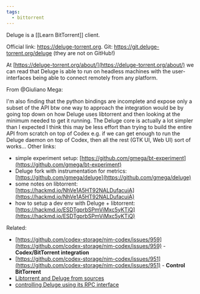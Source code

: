```yaml
---
tags:
  - bittorrent
---
```

Deluge is a [[Learn BitTorrent]] client.

Official link: https://deluge-torrent.org.
Git: https://git.deluge-torrent.org/deluge (they are not on GitHub!)

At [https://deluge-torrent.org/about/](https://deluge-torrent.org/about/) we can read that Deluge is able to run on headless machines with the user-interfaces being able to connect remotely from any platform.

From @Giuliano Mega:

I'm also finding that the python bindings are incomplete and expose only a subset of the API btw one way to approach the integration would be by going top down on how Deluge uses libtorrent and then looking at the minimum needed to get it running. The Deluge core is actually a lot simpler than I expected I think this may be less effort than trying to build the entire API from scratch on top of Codex e.g. if we can get enough to run the Deluge daemon on top of Codex, then all the rest (GTK UI, Web UI) sort of works… Other links:

- simple experiment setup: [https://github.com/gmega/bt-experiment](https://github.com/gmega/bt-experiment)
- Deluge fork with instrumentation for metrics: [https://github.com/gmega/deluge](https://github.com/gmega/deluge)
- some notes on libtorrent: [https://hackmd.io/NhVe1A5HT92NALDufacuiA](https://hackmd.io/NhVe1A5HT92NALDufacuiA)
- how to setup a dev env with Deluge + libtorrent: [https://hackmd.io/ESDTgprbSPmViMxc5yKTiQ](https://hackmd.io/ESDTgprbSPmViMxc5yKTiQ)

Related:

- [https://github.com/codex-storage/nim-codex/issues/959](https://github.com/codex-storage/nim-codex/issues/959) - **Codex/BitTorrent integration**
- [https://github.com/codex-storage/nim-codex/issues/951](https://github.com/codex-storage/nim-codex/issues/951) - **Control BitTorrent**
- [Libtorrent and Deluge from sources](https://hackmd.io/ESDTgprbSPmViMxc5yKTiQ)
- [controlling Deluge using its RPC interface](https://github.com/gmega/bt-experiment/blob/c6af36b349f0211df69781233d387de229d68f62/experiment.py#L91)